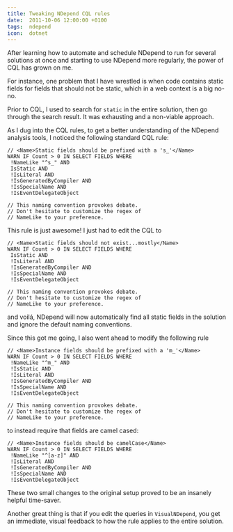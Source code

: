 ```yaml
---
title: Tweaking NDepend CQL rules
date:  2011-10-06 12:00:00 +0100
tags:  ndepend
icon:  dotnet
---
```


After learning how to automate and schedule NDepend to run for several solutions at once and starting to use NDepend more regularly, the power of CQL has grown on me.

For instance, one problem that I have wrestled is when code contains static fields for fields that should not be static, which in a web context is a big no-no.

Prior to CQL, I used to search for `static` in the entire solution, then go through the search result. It was exhausting and a non-viable approach.

As I dug into the CQL rules, to get a better understanding of the NDepend analysis tools, I noticed the following standard CQL rule:

	// <Name>Static fields should be prefixed with a 's_'</Name>
	WARN IF Count > 0 IN SELECT FIELDS WHERE 
	 !NameLike "^s_" AND 
	 IsStatic AND 
	 !IsLiteral AND 
	 !IsGeneratedByCompiler AND 
	 !IsSpecialName AND 
	 !IsEventDelegateObject 

	// This naming convention provokes debate.
	// Don't hesitate to customize the regex of 
	// NameLike to your preference.

This rule is just awesome! I just had to edit the CQL to

	// <Name>Static fields should not exist...mostly</Name>
	WARN IF Count > 0 IN SELECT FIELDS WHERE 
	 IsStatic AND 
	 !IsLiteral AND 
	 !IsGeneratedByCompiler AND 
	 !IsSpecialName AND 
	 !IsEventDelegateObject 

	// This naming convention provokes debate.
	// Don't hesitate to customize the regex of 
	// NameLike to your preference.

and voilá, NDepend will now automatically find all static fields in the solution and ignore the default naming conventions.

Since this got me going, I also went ahead to modify the following rule

	// <Name>Instance fields should be prefixed with a 'm_'</Name>
	WARN IF Count > 0 IN SELECT FIELDS WHERE 
	 !NameLike "^m_" AND 
	 !IsStatic AND 
	 !IsLiteral AND 
	 !IsGeneratedByCompiler AND 
	 !IsSpecialName AND 
	 !IsEventDelegateObject 

	// This naming convention provokes debate.
	// Don't hesitate to customize the regex of 
	// NameLike to your preference.

to instead require that fields are camel cased:

	// <Name>Instance fields should be camelCase</Name>
	WARN IF Count > 0 IN SELECT FIELDS WHERE 
	 !NameLike "^[a-z]" AND 
	 !IsLiteral AND 
	 !IsGeneratedByCompiler AND 
	 !IsSpecialName AND 
	 !IsEventDelegateObject

These two small changes to the original setup proved to be an insanely helpful time-saver.

Another great thing is that if you edit the queries in `VisualNDepend`, you  get an immediate, visual feedback to how the rule applies to the entire solution.